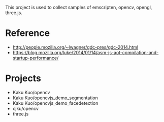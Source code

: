 This project is used to collect samples of emscripten, opencv, opengl, three.js.

# Reference
* http://people.mozilla.org/~lwagner/gdc-pres/gdc-2014.html
* https://blog.mozilla.org/luke/2014/01/14/asm-js-aot-compilation-and-startup-performance/

# Projects
* Kaku Kuo/opencv
* Kaku Kuo/opencvjs_demo_segmentation
* Kaku Kuo/opencvjs_demo_facedetection
* cjku/opencv
* three.js
